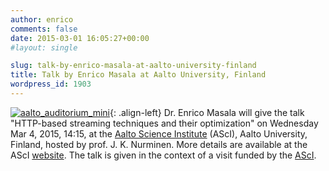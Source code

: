 ```yaml
---
author: enrico
comments: false
date: 2015-03-01 16:05:27+00:00
#layout: single

slug: talk-by-enrico-masala-at-aalto-university-finland
title: Talk by Enrico Masala at Aalto University, Finland
wordpress_id: 1903
---
```


[![aalto_auditorium_mini]({{site.baseurl}}/res/2015/03/aalto_auditorium_mini.jpg)]({{site.baseurl}}/res/2015/03/aalto_auditorium_mini.jpg){: .align-left} Dr. Enrico Masala will give the talk "HTTP-based streaming techniques and their optimization" on Wednesday Mar 4, 2015, 14:15, at the [Aalto Science Institute](http://asci.aalto.fi/en) (AScI), Aalto University, Finland, hosted by prof. J. K. Nurminen. More details are available at the AScI [website](http://marketing.aalto.fi/en/current/events/2015-03-04). The talk is given in the context of a visit funded by the [AScI](http://asci.aalto.fi/en).
